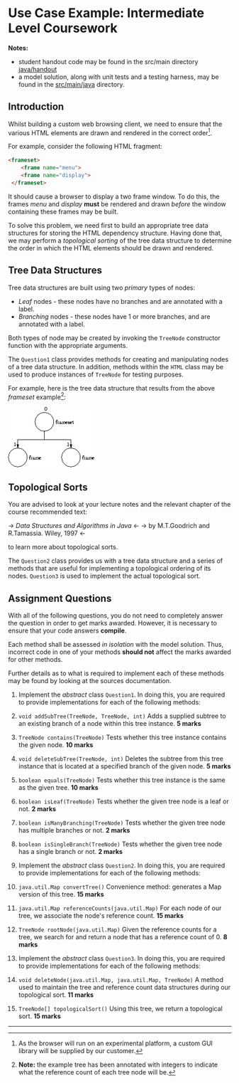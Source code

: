 Use Case Example: Intermediate Level Coursework
===============================================

**Notes:** 
* student handout code may be found in the src/main directory [java/handout](https://github.com/carlpulley/cloud-paper/tree/master/example/src/main/java/handout)
* a model solution, along with unit tests and a testing harness, may be found in the [src/main/java](https://github.com/carlpulley/cloud-paper/tree/master/example/src/main/java/) directory.

Introduction
------------

Whilst building a custom web browsing client, we need to ensure that the various HTML elements are drawn and rendered in the correct order[^1].

For example, consider the following HTML fragment:
```html
<frameset> 
    <frame name="menu">
    <frame name="display">
 </frameset>
```
It should cause a browser to display a two frame window. To do this, the frames _menu_ and _display_ **must** be rendered and drawn _before_ the window containing these frames may be built.

To solve this problem, we need first to build an appropriate tree data structures for storing the HTML dependency structure. Having done that, we may perform a _topological sorting_ of the tree data structure to determine the order in which the HTML elements should be drawn and rendered.

Tree Data Structures
--------------------

Tree data structures are built using two _primary_ types of nodes:
* _Leaf_ nodes - these nodes have no branches and are annotated with a label. 
* _Branching_ nodes - these nodes have 1 or more branches, and are annotated with a label. 

Both types of node may be created by invoking the `TreeNode` constructor function with the appropriate arguments.

The `Question1` class provides methods for creating and manipulating nodes of a tree data structure. In addition, methods within the `HTML` class may be used to produce instances of `TreeNode` for testing purposes.

For example, here is the tree data structure that results from the above _frameset_ example[^2]:

![Tree Data Structure](https://github.com/carlpulley/cloud-paper/raw/master/images/tree.gif)

Topological Sorts
-----------------

You are advised to look at your lecture notes and the relevant chapter of the course recommended text:

-> _Data Structures and Algorithms in Java_ <-
-> by M.T.Goodrich and R.Tamassia. Wiley, 1997 <-

to learn more about topological sorts.

The `Question2` class provides us with a tree data structure and a series of methods that are useful for implementing a topological ordering of its nodes. `Question3` is used to implement the actual topological sort.

Assignment Questions
--------------------

With all of the following questions, you do not need to completely answer the question in order to get marks awarded. However, it is necessary to ensure that your code answers **compile**.

Each method shall be assessed _in isolation_ with the model solution. Thus, incorrect code in one of your methods **should not** affect the marks awarded for other methods.

Further details as to what is required to implement each of these methods may be found by looking at the sources documentation.

1. Implement the _abstract_ class `Question1`. In doing this, you are required to provide implementations for each of the following methods:
  1. `void addSubTree(TreeNode, TreeNode, int)`  Adds a supplied subtree to an existing branch of a node within this tree instance. **5 marks**
  2. `TreeNode contains(TreeNode)`  Tests whether this tree instance contains the given node. **10 marks**
  3. `void deleteSubTree(TreeNode, int)`  Deletes the subtree from this tree instance that is located at a specified branch of the given node. **5 marks**
  4. `boolean equals(TreeNode)` Tests whether this tree instance is the same as the given tree. **10 marks**
  5. `boolean isLeaf(TreeNode)` Tests whether the given tree node is a leaf or not. **2 marks**
  6. `boolean isManyBranching(TreeNode)`  Tests whether the given tree node has multiple branches or not. **2 marks**
  7. `boolean isSingleBranch(TreeNode)`  Tests whether the given tree node has a single branch or not. **2 marks**

2. Implement the _abstract_ class `Question2`. In doing this, you are required to provide implementations for each of the following methods:
  1. `java.util.Map convertTree()` Convenience method: generates a Map version of this tree. **15 marks**
  2. `java.util.Map referenceCounts(java.util.Map)` For each node of our tree, we associate the node's reference count. **15 marks**
  3. `TreeNode rootNode(java.util.Map)`  Given the reference counts for a tree, we search for and return a node that has a reference count of 0. **8 marks**

3. Implement the _abstract_ class `Question3`. In doing this, you are required to provide implementations for each of the following methods:
  1. `void deleteNode(java.util.Map, java.util.Map, TreeNode)`  A method used to maintain the tree and reference count data structures during our topological sort. **11 marks**
  2. `TreeNode[] topologicalSort()`  Using this tree, we return a topological sort. **15 marks**

---

[^1]: As the browser will run on an experimental platform, a custom GUI library will be supplied by our customer.

[^2]: **Note:** the example tree has been annotated with integers to indicate what the reference count of each tree node will be.
